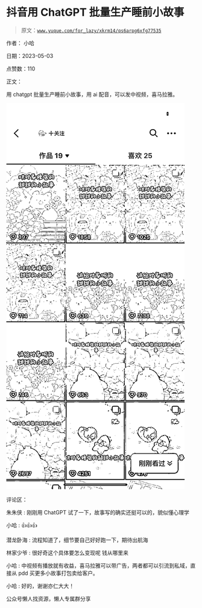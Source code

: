 # 抖音用 ChatGPT 批量生产睡前小故事

> 原文：[`www.yuque.com/for_lazy/xkrm14/qs6arpg6xfg77535`](https://www.yuque.com/for_lazy/xkrm14/qs6arpg6xfg77535)

作者： 小哈

日期：2023-05-03

点赞数：110

正文：

用 chatgpt 批量生产睡前小故事，用 ai 配音，可以发中视频，喜马拉雅。

![](img/d2a3c0dd291bc516c8e6960120878782.png)  

评论区：

朱朱侠 : 刚刚用 ChatGPT 试了一下，故事写的确实还挺可以的，貌似懂心理学

小哈 : 👍👍👍

潜龙卧海 : 流程知道了，细节要自己好好跑一下，期待出航海

林家少爷 : 很好奇这个具体要怎么变现呢 钱从哪里来

小哈 : 中视频有播放就有收益，喜马拉雅可以带广告，两者都可以引流到私域，直接从 pdd 买更多小故事打包卖给客户。

小哈 : 好的，谢谢亦仁大大！

公众号懒人找资源，懒人专属群分享

